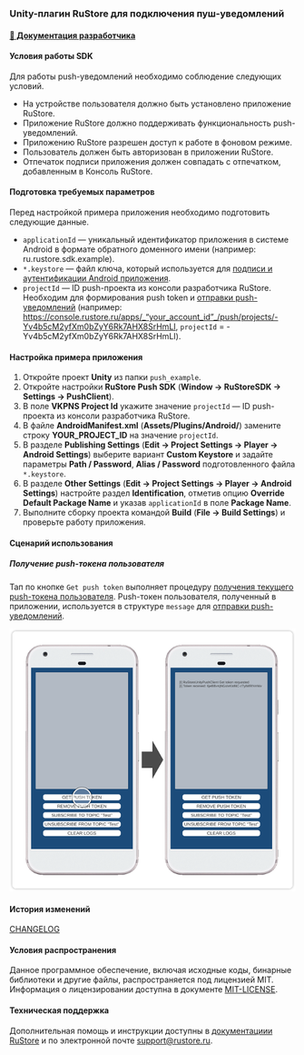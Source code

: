 ### Unity-плагин RuStore для подключения пуш-уведомлений

#### [🔗 Документация разработчика][10]

#### Условия работы SDK

Для работы push-уведомлений необходимо соблюдение следующих условий.

- На устройстве пользователя должно быть установлено приложение RuStore.
- Приложение RuStore должно поддерживать функциональность push-уведомлений.
- Приложению RuStore разрешен доступ к работе в фоновом режиме.
- Пользователь должен быть авторизован в приложении RuStore.
- Отпечаток подписи приложения должен совпадать с отпечатком, добавленным в Консоль RuStore.

#### Подготовка требуемых параметров

Перед настройкой примера приложения необходимо подготовить следующие данные.

- `applicationId` — уникальный идентификатор приложения в системе Android в формате обратного доменного имени (например: ru.rustore.sdk.example).
- `*.keystore` — файл ключа, который используется для [подписи и аутентификации Android приложения](https://www.rustore.ru/help/developers/publishing-and-verifying-apps/app-publication/apk-signature/).
- `projectId` — ID push-проекта из консоли разработчика RuStore. Необходим для формирования push token и [отправки push-уведомлений](https://www.rustore.ru/help/sdk/push-notifications/send-push-notifications) (например: https://console.rustore.ru/apps/_“your_account_id”_/push/projects/-Yv4b5cM2yfXm0bZyY6Rk7AHX8SrHmLI, `projectId` = -Yv4b5cM2yfXm0bZyY6Rk7AHX8SrHmLI).

#### Настройка примера приложения

1. Откройте проект **Unity** из папки `push_example`.
1. Откройте настройки **RuStore Push SDK** (**Window → RuStoreSDK → Settings → PushClient**).
1. В поле **VKPNS Project Id** укажите значение `projectId` — ID push-проекта из консоли разработчика RuStore.
1. В файле **AndroidManifest.xml** (**Assets/Plugins/Android/**) замените строку **YOUR_PROJECT_ID** на значение `projectId`.
1. В разделе **Publishing Settings** (**Edit → Project Settings → Player → Android Settings**) выберите вариант **Custom Keystore** и задайте параметры **Path / Password**, **Alias / Password** подготовленного файла `*.keystore`.
1. В разделе **Other Settings** (**Edit → Project Settings → Player → Android Settings**) настройте раздел **Identification**, отметив опцию **Override Default Package Name** и указав `applicationId` в поле **Package Name**.
1. Выполните сборку проекта командой **Build** (**File → Build Settings**) и проверьте работу приложения.

#### Сценарий использования

##### Получение push-токена пользователя

Тап по кнопке `Get push token` выполняет процедуру [получения текущего push-токена пользователя][20]. Push-токен пользователя, полученный в приложении, используется в структуре `message` для [отправки push-уведомлений](https://www.rustore.ru/help/sdk/push-notifications/send-push-notifications).

![Получение push-токена пользователя](images/02_get_push_token.png)

#### История изменений

[CHANGELOG](../CHANGELOG.md)

#### Условия распространения

Данное программное обеспечение, включая исходные коды, бинарные библиотеки и другие файлы, распространяется под лицензией MIT. Информация о лицензировании доступна в документе [MIT-LICENSE](../MIT-LICENSE.txt).

#### Техническая поддержка

Дополнительная помощь и инструкции доступны в [документациии RuStore](https://www.rustore.ru/help/) и по электронной почте support@rustore.ru.

[10]: https://www.rustore.ru/help/sdk/push-notifications/unity/6-1-0
[20]: https://www.rustore.ru/help/sdk/push-notifications/unity/6-1-0/#get-push-token
